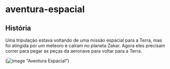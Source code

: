# aventura-espacial

## História
Uma tripulação estava voltando de uma missão espacial para a Terra, mas foi atingida por um meteoro e caíram no planeta Zakar. Agora eles precisam correr para pegar as peças da aeronave para voltar para a Terra.


(![image](https://i.ibb.co/sQLrmmZ/Sem-titulo-2.jpg) "Aventura Espacial")
